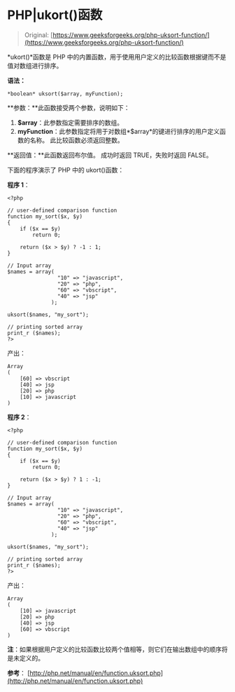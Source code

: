 # PHP|ukort()函数

> Original: [https://www.geeksforgeeks.org/php-uksort-function/](https://www.geeksforgeeks.org/php-uksort-function/)

*ukort()*函数是 PHP 中的内置函数，用于使用用户定义的比较函数根据键而不是值对数组进行排序。

**语法：**

```
*boolean* uksort($array, myFunction);

```

**参数：**此函数接受两个参数，说明如下：

1.  **$array**：此参数指定需要排序的数组。
2.  **myFunction**：此参数指定将用于对数组*$array*的键进行排序的用户定义函数的名称。 此比较函数必须返回整数。

**返回值：**此函数返回布尔值。 成功时返回 TRUE，失败时返回 FALSE。

下面的程序演示了 PHP 中的 ukort()函数：

**程序 1**：

```
<?php

// user-defined comparison function
function my_sort($x, $y)
{
    if ($x == $y) 
        return 0;

    return ($x > $y) ? -1 : 1;
}

// Input array
$names = array(
                "10" => "javascript",
                "20" => "php", 
                "60" => "vbscript",
                "40" => "jsp"
              );

uksort($names, "my_sort");

// printing sorted array
print_r ($names);
?>
```

产出：

```
Array
(
    [60] => vbscript
    [40] => jsp
    [20] => php
    [10] => javascript
)

```

**程序 2**：

```
<?php

// user-defined comparison function
function my_sort($x, $y)
{
    if ($x == $y) 
        return 0;

    return ($x > $y) ? 1 : -1;
}

// Input array
$names = array(
                "10" => "javascript",
                "20" => "php", 
                "60" => "vbscript",
                "40" => "jsp"
              );

uksort($names, "my_sort");

// printing sorted array
print_r ($names);
?>
```

产出：

```
Array
(
    [10] => javascript
    [20] => php
    [40] => jsp
    [60] => vbscript
)

```

**注**：如果根据用户定义的比较函数比较两个值相等，则它们在输出数组中的顺序将是未定义的。

**参考**：
[http://php.net/manual/en/function.uksort.php](http://php.net/manual/en/function.uksort.php)